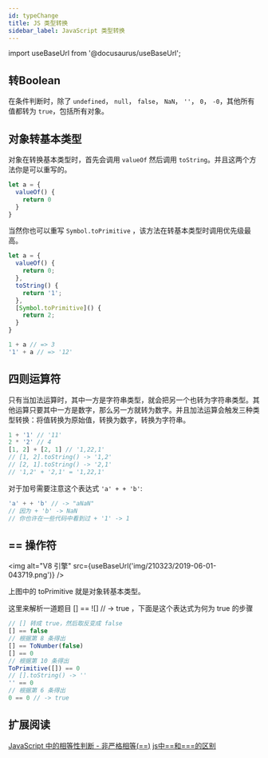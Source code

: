 ```yaml
---
id: typeChange
title: JS 类型转换
sidebar_label: JavaScript 类型转换
---
```

import useBaseUrl from '@docusaurus/useBaseUrl';

## 转Boolean
在条件判断时，除了 `undefined`， `null`， `false`， `NaN`， `''`， `0`， `-0`，其他所有值都转为 `true`，包括所有对象。

## 对象转基本类型
对象在转换基本类型时，首先会调用 `valueOf` 然后调用 `toString`。并且这两个方法你是可以重写的。

```javascript
let a = {
  valueOf() {
    return 0
  }
}
```

当然你也可以重写 `Symbol.toPrimitive` ，该方法在转基本类型时调用优先级最高。

```javascript
let a = {
  valueOf() {
    return 0;
  },
  toString() {
    return '1';
  },
  [Symbol.toPrimitive]() {
    return 2;
  }
}

1 + a // => 3
'1' + a // => '12'
```

## 四则运算符
只有当加法运算时，其中一方是字符串类型，就会把另一个也转为字符串类型。其他运算只要其中一方是数字，那么另一方就转为数字。并且加法运算会触发三种类型转换：将值转换为原始值，转换为数字，转换为字符串。

```javascript
1 + '1' // '11'
2 * '2' // 4
[1, 2] + [2, 1] // '1,22,1'
// [1, 2].toString() -> '1,2'
// [2, 1].toString() -> '2,1'
// '1,2' + '2,1' = '1,22,1'
```

对于加号需要注意这个表达式 `'a' + + 'b'`:

```javascript
'a' + + 'b' // -> "aNaN"
// 因为 + 'b' -> NaN
// 你也许在一些代码中看到过 + '1' -> 1
```

## == 操作符

<img alt="V8 引擎" src={useBaseUrl('img/210323/2019-06-01-043719.png')} />

上图中的 toPrimitive 就是对象转基本类型。

这里来解析一道题目 [] == ![] // -> true ，下面是这个表达式为何为 true 的步骤

```javascript
// [] 转成 true，然后取反变成 false
[] == false
// 根据第 8 条得出
[] == ToNumber(false)
[] == 0
// 根据第 10 条得出
ToPrimitive([]) == 0
// [].toString() -> ''
'' == 0
// 根据第 6 条得出
0 == 0 // -> true
```

## 扩展阅读
[JavaScript 中的相等性判断 - 非严格相等(==)](https://developer.mozilla.org/zh-CN/docs/Web/JavaScript/Equality_comparisons_and_sameness#%E9%9D%9E%E4%B8%A5%E6%A0%BC%E7%9B%B8%E7%AD%89)
[js中==和===的区别](https://coolcao.com/2016/08/06/js%E4%B8%AD-%E5%92%8C-%E7%9A%84%E5%8C%BA%E5%88%AB/)